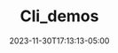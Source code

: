 ---
weight: 109
title: "Cli_demos"
description: ""
icon: "article"
date: "2023-11-30T17:13:13-05:00"
lastmod: "2023-11-30T17:13:13-05:00"
draft: false
toc: true
---